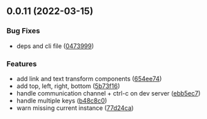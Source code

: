 ## 0.0.11 (2022-03-15)


### Bug Fixes

* deps and cli file ([0473999](https://github.com/posva/vue-termui/commit/04739996ede2b9d64a507a292ba813b7bafabe98))


### Features

* add link and text transform components ([654ee74](https://github.com/posva/vue-termui/commit/654ee74b15277c3913df630c7898826f0bd74d4c))
* add top, left, right, bottom ([5b73f16](https://github.com/posva/vue-termui/commit/5b73f16808577d19766a3c3cea2be68f7302a345))
* handle communication channel + ctrl-c on dev server ([ebb5ec7](https://github.com/posva/vue-termui/commit/ebb5ec72438dcf2f8e693ba9d16dd63672f834d5))
* handle multiple keys ([b48c8c0](https://github.com/posva/vue-termui/commit/b48c8c0a0af203151e7c858f292c7d1746281c0f))
* warn missing current instance ([77d24ca](https://github.com/posva/vue-termui/commit/77d24cae0db1d54a1c1c88547a8f6e8e9734dac1))



